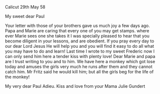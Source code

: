  Calicut 29th May 58

My sweet dear Paul

Your letter with those of your brothers gave us much joy a few days ago. Papa and Marie are caring that every one of you may get stamps. where ever Marie sees one she takes it I was specially pleased to hear that you become diligent in your lessons, and are obedient. If you pray every day to our dear Lord Jesus He will help you and you will find it easy to do all what you may have to do and learn! Last time I wrote to my sweet Frederic now I can only send him here a tender kiss with plenty love! Dear Marie and papa are I trust writing to you and to him. We have here a monkey which got lose today and amuses the girls very much he runs after them and they cannot catch him. Mr Fritz said he would kill him; but all the girls beg for the life of the monkey!

My very dear Paul Adieu. Kiss and love from your Mama
 Julie Gundert

